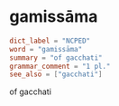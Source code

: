 # gamissāma

``` toml
dict_label = "NCPED"
word = "gamissāma"
summary = "of gacchati"
grammar_comment = "1 pl."
see_also = ["gacchati"]
```

of gacchati

